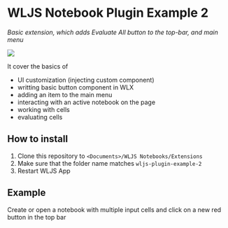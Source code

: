 # WLJS Notebook Plugin Example 2
*Basic extension, which adds Evaluate All button to the top-bar, and main menu*

![](./example.png)

It cover the basics of

- UI customization (injecting custom component)
- writting basic button component in WLX
- adding an item to the main menu
- interacting with an active notebook on the page
- working with cells
- evaluating cells

## How to install
1. Clone this repository to `<Documents>/WLJS Notebooks/Extensions`
2. Make sure that the folder name matches `wljs-plugin-example-2`
3. Restart WLJS App



## Example
Create or open a notebook with multiple input cells and click on a new red button in the top bar

